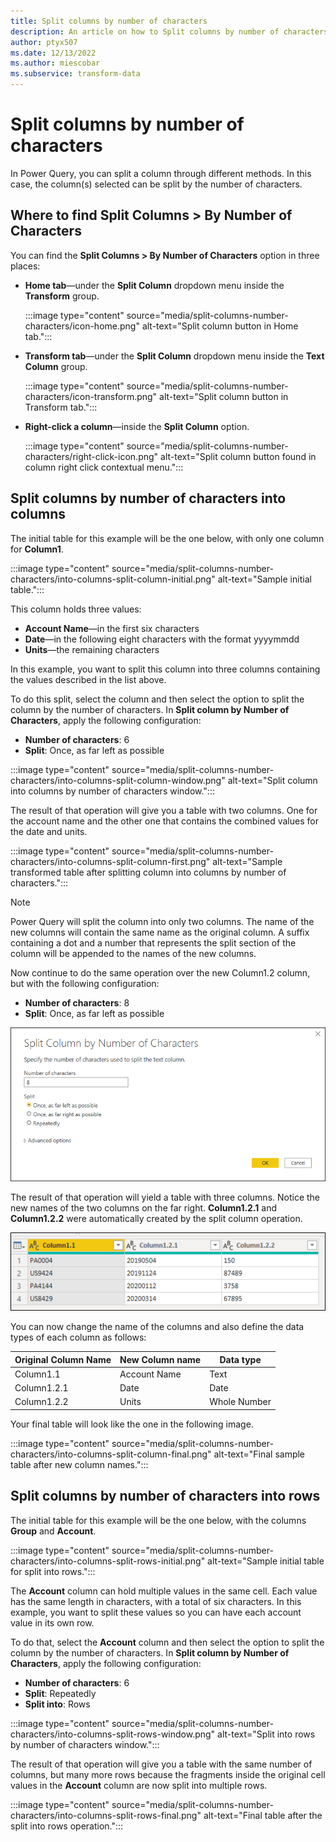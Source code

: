 ```yaml
---
title: Split columns by number of characters
description: An article on how to Split columns by number of characters into new columns or rows using Power Query.
author: ptyx507
ms.date: 12/13/2022
ms.author: miescobar
ms.subservice: transform-data
---
```


# Split columns by number of characters

In Power Query, you can split a column through different methods.
In this case, the column(s) selected can be split by the number of characters.

## Where to find Split Columns > By Number of Characters

You can find the **Split Columns > By Number of Characters** option in three places:

* **Home tab**&mdash;under the **Split Column** dropdown menu inside the **Transform** group.

   :::image type="content" source="media/split-columns-number-characters/icon-home.png" alt-text="Split column button in Home tab.":::

* **Transform tab**&mdash;under the **Split Column** dropdown menu inside the **Text Column** group.

   :::image type="content" source="media/split-columns-number-characters/icon-transform.png" alt-text="Split column button in Transform tab.":::

* **Right-click a column**&mdash;inside the **Split Column** option.

   :::image type="content" source="media/split-columns-number-characters/right-click-icon.png" alt-text="Split column button found in column right click contextual menu.":::

## Split columns by number of characters into columns

The initial table for this example will be the one below, with only one column for **Column1**.

:::image type="content" source="media/split-columns-number-characters/into-columns-split-column-initial.png" alt-text="Sample initial table.":::

This column holds three values:

* **Account Name**&mdash;in the first six characters
* **Date**&mdash;in the following eight characters with the format yyyymmdd
* **Units**&mdash;the remaining characters

In this example, you want to split this column into three columns containing the values described in the list above.

To do this split, select the column and then select the option to split the column by the number of characters. In **Split column by Number of Characters**, apply the following configuration:

* **Number of characters**: 6
* **Split**: Once, as far left as possible

:::image type="content" source="media/split-columns-number-characters/into-columns-split-column-window.png" alt-text="Split column into columns by number of characters window.":::

The result of that operation will give you a table with two columns. One for the account name and the other one that contains the combined values for the date and units.

:::image type="content" source="media/split-columns-number-characters/into-columns-split-column-first.png" alt-text="Sample transformed table after splitting column into columns by number of characters.":::

>[!Note]
>Power Query will split the column into only two columns. The name of the new columns will contain the same name as the original column. A suffix containing a dot and a number that represents the split section of the column will be appended to the names of the new columns.

Now continue to do the same operation over the new Column1.2 column, but with the following configuration:

* **Number of characters**: 8
* **Split**: Once, as far left as possible

![New split operation over the Column1.2 column.](media/split-columns-number-characters/into-columns-split-column-last.png)

The result of that operation will yield a table with three columns. Notice the new names of the two columns on the far right. **Column1.2.1** and **Column1.2.2** were automatically created by the split column operation.

![Result of splitting the Column1.2 column.](media/split-columns-number-characters/into-columns-split-column-pre-final.png)

You can now change the name of the columns and also define the data types of each column as follows:

Original Column Name | New Column name | Data type
---------------------|-----------------|----------
Column1.1|Account Name|Text
Column1.2.1|Date|Date
Column1.2.2|Units|Whole Number

Your final table will look like the one in the following image.

:::image type="content" source="media/split-columns-number-characters/into-columns-split-column-final.png" alt-text="Final sample table after new column names.":::

## Split columns by number of characters into rows

The initial table for this example will be the one below, with the columns **Group** and **Account**.

:::image type="content" source="media/split-columns-number-characters/into-columns-split-rows-initial.png" alt-text="Sample initial table for split into rows.":::

The **Account** column can hold multiple values in the same cell. Each value has the same length in characters, with a total of six characters. In this example, you want to split these values so you can have each account value in its own row.

To do that, select the **Account** column and then select the option to split the column by the number of characters. In **Split column by Number of Characters**, apply the following configuration:

* **Number of characters**: 6
* **Split**: Repeatedly
* **Split into**: Rows

:::image type="content" source="media/split-columns-number-characters/into-columns-split-rows-window.png" alt-text="Split into rows by number of characters window.":::

The result of that operation will give you a table with the same number of columns, but many more rows because the fragments inside the original cell values in the **Account** column are now split into multiple rows.

:::image type="content" source="media/split-columns-number-characters/into-columns-split-rows-final.png" alt-text="Final table after the split into rows operation.":::
